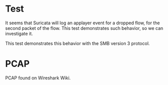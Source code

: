 Test
====

It seems that Suricata will log an applayer event for a dropped flow, for the
second packet of the flow. This test demonstrates such behavior, so we can
investigate it.

This test demonstrates this behavior with the SMB version 3 protocol.


PCAP
====

PCAP found on Wireshark Wiki.
